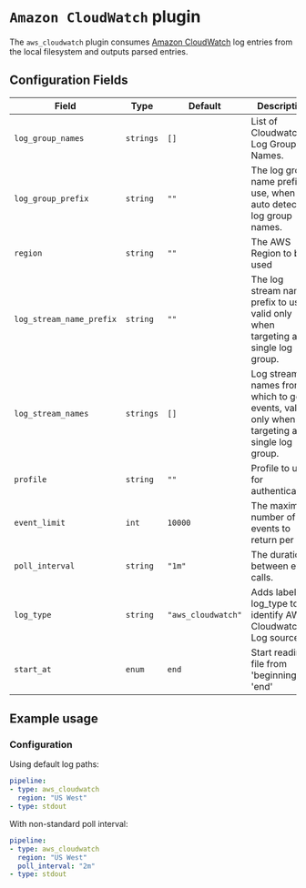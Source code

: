 # `Amazon CloudWatch` plugin

The `aws_cloudwatch` plugin consumes [Amazon CloudWatch](https://aws.amazon.com/cloudwatch/) log entries from the local filesystem and outputs parsed entries.

## Configuration Fields

| Field | Type | Default | Description |
| --- | --- |--- | --- |
| `log_group_names` | `strings` | `[]` | List of Cloudwatch Log Group Names. | 
| `log_group_prefix` | `string` | `""` | The log group name prefix to use, when auto detecting log group names. | 
| `region` | `string` | `""` | The AWS Region to be used | 
| `log_stream_name_prefix` | `string` | `""` | The log stream name prefix to use, valid only when targeting a single log group. | 
| `log_stream_names` | `strings` | `[]` | Log stream names from which to get events, valid only when targeting a single log group. | 
| `profile` | `string` | `""` | Profile to use for authentication. | 
| `event_limit` | `int` | `10000` | The maximum number of events to return per call. | 
| `poll_interval` | `string` | `"1m"` | The duration between event calls. | 
| `log_type` | `string` | `"aws_cloudwatch"` | Adds label log_type to identify AWS Cloudwatch Log source | 
| `start_at` | `enum` | `end` | Start reading file from 'beginning' or 'end' | 

## Example usage

### Configuration

Using default log paths:

```yaml
pipeline:
- type: aws_cloudwatch
  region: "US West"
- type: stdout

```

With non-standard poll interval:

```yaml
pipeline:
- type: aws_cloudwatch
  region: "US West"
  poll_interval: "2m"
- type: stdout

```
